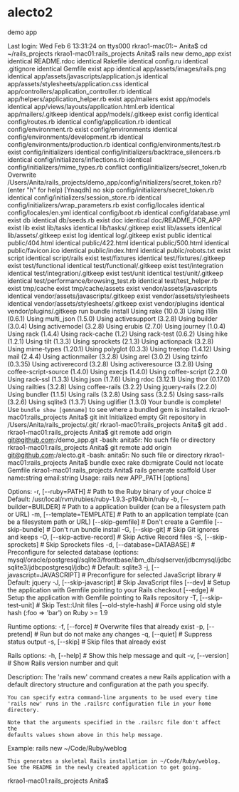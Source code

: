 alecto2
=======

demo app

Last login: Wed Feb  6 13:31:24 on ttys000
rkrao1-mac01:~ Anita$ cd ~/rails_projects
rkrao1-mac01:rails_projects Anita$ rails new demo_app
       exist  
   identical  README.rdoc
   identical  Rakefile
   identical  config.ru
   identical  .gitignore
   identical  Gemfile
       exist  app
   identical  app/assets/images/rails.png
   identical  app/assets/javascripts/application.js
   identical  app/assets/stylesheets/application.css
   identical  app/controllers/application_controller.rb
   identical  app/helpers/application_helper.rb
       exist  app/mailers
       exist  app/models
   identical  app/views/layouts/application.html.erb
   identical  app/mailers/.gitkeep
   identical  app/models/.gitkeep
       exist  config
   identical  config/routes.rb
   identical  config/application.rb
   identical  config/environment.rb
       exist  config/environments
   identical  config/environments/development.rb
   identical  config/environments/production.rb
   identical  config/environments/test.rb
       exist  config/initializers
   identical  config/initializers/backtrace_silencers.rb
   identical  config/initializers/inflections.rb
   identical  config/initializers/mime_types.rb
    conflict  config/initializers/secret_token.rb
Overwrite /Users/Anita/rails_projects/demo_app/config/initializers/secret_token.rb? (enter "h" for help) [Ynaqdh] no
        skip  config/initializers/secret_token.rb
   identical  config/initializers/session_store.rb
   identical  config/initializers/wrap_parameters.rb
       exist  config/locales
   identical  config/locales/en.yml
   identical  config/boot.rb
   identical  config/database.yml
       exist  db
   identical  db/seeds.rb
       exist  doc
   identical  doc/README_FOR_APP
       exist  lib
       exist  lib/tasks
   identical  lib/tasks/.gitkeep
       exist  lib/assets
   identical  lib/assets/.gitkeep
       exist  log
   identical  log/.gitkeep
       exist  public
   identical  public/404.html
   identical  public/422.html
   identical  public/500.html
   identical  public/favicon.ico
   identical  public/index.html
   identical  public/robots.txt
       exist  script
   identical  script/rails
       exist  test/fixtures
   identical  test/fixtures/.gitkeep
       exist  test/functional
   identical  test/functional/.gitkeep
       exist  test/integration
   identical  test/integration/.gitkeep
       exist  test/unit
   identical  test/unit/.gitkeep
   identical  test/performance/browsing_test.rb
   identical  test/test_helper.rb
       exist  tmp/cache
       exist  tmp/cache/assets
       exist  vendor/assets/javascripts
   identical  vendor/assets/javascripts/.gitkeep
       exist  vendor/assets/stylesheets
   identical  vendor/assets/stylesheets/.gitkeep
       exist  vendor/plugins
   identical  vendor/plugins/.gitkeep
         run  bundle install
Using rake (10.0.3) 
Using i18n (0.6.1) 
Using multi_json (1.5.0) 
Using activesupport (3.2.8) 
Using builder (3.0.4) 
Using activemodel (3.2.8) 
Using erubis (2.7.0) 
Using journey (1.0.4) 
Using rack (1.4.4) 
Using rack-cache (1.2) 
Using rack-test (0.6.2) 
Using hike (1.2.1) 
Using tilt (1.3.3) 
Using sprockets (2.1.3) 
Using actionpack (3.2.8) 
Using mime-types (1.20.1) 
Using polyglot (0.3.3) 
Using treetop (1.4.12) 
Using mail (2.4.4) 
Using actionmailer (3.2.8) 
Using arel (3.0.2) 
Using tzinfo (0.3.35) 
Using activerecord (3.2.8) 
Using activeresource (3.2.8) 
Using coffee-script-source (1.4.0) 
Using execjs (1.4.0) 
Using coffee-script (2.2.0) 
Using rack-ssl (1.3.3) 
Using json (1.7.6) 
Using rdoc (3.12.1) 
Using thor (0.17.0) 
Using railties (3.2.8) 
Using coffee-rails (3.2.2) 
Using jquery-rails (2.2.0) 
Using bundler (1.1.5) 
Using rails (3.2.8) 
Using sass (3.2.5) 
Using sass-rails (3.2.6) 
Using sqlite3 (1.3.7) 
Using uglifier (1.3.0) 
Your bundle is complete! Use `bundle show [gemname]` to see where a bundled gem is installed.
rkrao1-mac01:rails_projects Anita$ git init
Initialized empty Git repository in /Users/Anita/rails_projects/.git/
rkrao1-mac01:rails_projects Anita$ git add .
rkrao1-mac01:rails_projects Anita$ git remote add origin git@github.com:<anita5r>/demo_app.git
-bash: anita5r: No such file or directory
rkrao1-mac01:rails_projects Anita$ git remote add origin git@github.com:<anita5r>/alecto.git
-bash: anita5r: No such file or directory
rkrao1-mac01:rails_projects Anita$ bundle exec rake db:migrate
Could not locate Gemfile
rkrao1-mac01:rails_projects Anita$ rails generate scaffold User name:string email:string
Usage:
  rails new APP_PATH [options]

Options:
  -r, [--ruby=PATH]              # Path to the Ruby binary of your choice
                                 # Default: /usr/local/rvm/rubies/ruby-1.9.3-p194/bin/ruby
  -b, [--builder=BUILDER]        # Path to a application builder (can be a filesystem path or URL)
  -m, [--template=TEMPLATE]      # Path to an application template (can be a filesystem path or URL)
      [--skip-gemfile]           # Don't create a Gemfile
      [--skip-bundle]            # Don't run bundle install
  -G, [--skip-git]               # Skip Git ignores and keeps
  -O, [--skip-active-record]     # Skip Active Record files
  -S, [--skip-sprockets]         # Skip Sprockets files
  -d, [--database=DATABASE]      # Preconfigure for selected database (options: mysql/oracle/postgresql/sqlite3/frontbase/ibm_db/sqlserver/jdbcmysql/jdbcsqlite3/jdbcpostgresql/jdbc)
                                 # Default: sqlite3
  -j, [--javascript=JAVASCRIPT]  # Preconfigure for selected JavaScript library
                                 # Default: jquery
  -J, [--skip-javascript]        # Skip JavaScript files
      [--dev]                    # Setup the application with Gemfile pointing to your Rails checkout
      [--edge]                   # Setup the application with Gemfile pointing to Rails repository
  -T, [--skip-test-unit]         # Skip Test::Unit files
      [--old-style-hash]         # Force using old style hash (:foo => 'bar') on Ruby >= 1.9

Runtime options:
  -f, [--force]    # Overwrite files that already exist
  -p, [--pretend]  # Run but do not make any changes
  -q, [--quiet]    # Suppress status output
  -s, [--skip]     # Skip files that already exist

Rails options:
  -h, [--help]     # Show this help message and quit
  -v, [--version]  # Show Rails version number and quit

Description:
    The 'rails new' command creates a new Rails application with a default
    directory structure and configuration at the path you specify.

    You can specify extra command-line arguments to be used every time
    'rails new' runs in the .railsrc configuration file in your home directory.

    Note that the arguments specified in the .railsrc file don't affect the
    defaults values shown above in this help message.

Example:
    rails new ~/Code/Ruby/weblog

    This generates a skeletal Rails installation in ~/Code/Ruby/weblog.
    See the README in the newly created application to get going.
rkrao1-mac01:rails_projects Anita$ 
